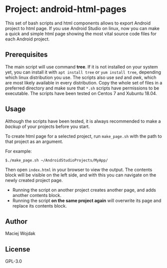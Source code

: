 # Project: android-html-pages

This set of bash scripts and html components allows to export Android project to html page.
If you use Android Studio on linux, now you can make a quick and simple html page showing the most vital source code files
for each Android project.

## Prerequisites

The main script will use command **tree**. If it is not installed on your system yet, you can install it with `apt install tree` or `yum install tree`, depending which linux distribution you use. The scripts also use *sed* and *awk*, which are most likely available in every distribution. Copy the whole set of files in a preferred directory and make sure that `*.sh` scripts have permissions to be executable. The scripts have been tested on Centos 7 and Xubuntu 18.04.

## Usage

Although the scripts have been tested, it is always recommended to make a *backup* of your projects before you start.

To create html page for a selected project, run `make_page.sh` with the path to that project as an argument.

For example:

```
$./make_page.sh ~/AndroidStudioProjects/MyApp/
```

Then open `index.html` in your browser to view the output. The contents block will be visible on the left side, and with this you can navigate on the newly created project page.
* Running the script on another project creates another page, and adds another contents block.
* Running the script **on the same project again** will overwrite its page and replace its contents block.  

## Author

Maciej Wojdak

## License

GPL-3.0
